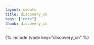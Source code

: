 ```yaml
--- 
layout: sieutv
title: discovery_cn
tags: ["cntv"]
thumb: discovery_cn
---
```

{% include tvadv key="discovery_cn" %}

